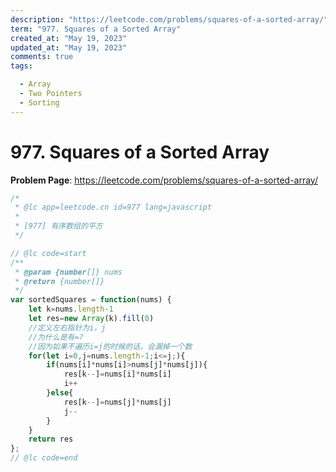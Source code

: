 ```yaml
---
description: "https://leetcode.com/problems/squares-of-a-sorted-array/"
term: "977. Squares of a Sorted Array"
created_at: "May 19, 2023"
updated_at: "May 19, 2023"
comments: true
tags:

  - Array
  - Two Pointers
  - Sorting
---
```


# 977. Squares of a Sorted Array

**Problem Page**: <https://leetcode.com/problems/squares-of-a-sorted-array/>

```js
/*
 * @lc app=leetcode.cn id=977 lang=javascript
 *
 * [977] 有序数组的平方
 */

// @lc code=start
/**
 * @param {number[]} nums
 * @return {number[]}
 */
var sortedSquares = function(nums) {
    let k=nums.length-1
    let res=new Array(k).fill(0)
    //定义左右指针为i，j
    //为什么是有=?
    //因为如果不遍历i=j的时候的话，会漏掉一个数
    for(let i=0,j=nums.length-1;i<=j;){
        if(nums[i]*nums[i]>nums[j]*nums[j]){
            res[k--]=nums[i]*nums[i]
            i++
        }else{
            res[k--]=nums[j]*nums[j]
            j--
        }
    }
    return res
};
// @lc code=end
```